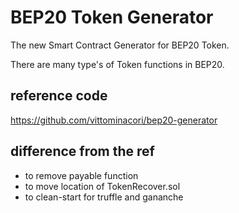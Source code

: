 # BEP20 Token Generator

The new Smart Contract Generator for BEP20 Token.

There are many type's of Token functions in BEP20.

## reference code
https://github.com/vittominacori/bep20-generator

## difference from the ref
* to remove payable function
* to move location of TokenRecover.sol 
* to clean-start for truffle and gananche
